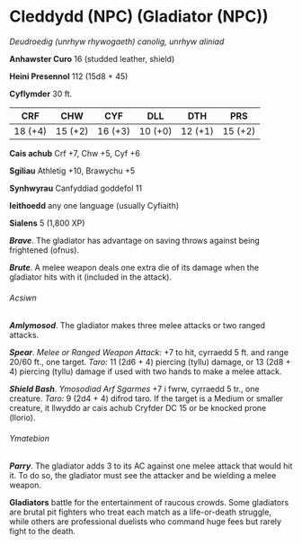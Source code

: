 # Cleddydd (NPC) (Gladiator (NPC))

*Deudroedig (unrhyw rhywogaeth) canolig, unrhyw aliniad*

**Anhawster Curo** 16 (studded leather, shield)

**Heini Presennol** 112 (15d8 + 45)

**Cyflymder** 30 ft.

| CRF     | CHW     | CYF     | DLL     | DTH     | PRS     |
|---------|---------|---------|---------|---------|---------|
| 18 (+4) | 15 (+2) | 16 (+3) | 10 (+0) | 12 (+1) | 15 (+2) |

**Cais achub** Crf +7, Chw +5, Cyf +6

**Sgiliau** Athletig +10, Brawychu +5

**Synhwyrau** Canfyddiad goddefol 11

**Ieithoedd** any one language (usually Cyfiaith)

**Sialens** 5 (1,800 XP)

***Brave***. The gladiator has advantage on saving throws against being frightened (ofnus).

***Brute***. A melee weapon deals one extra die of its damage when the gladiator hits with it (included in the attack).

###### Acsiwn

***Amlymosod***. The gladiator makes three melee attacks or two ranged attacks.

***Spear***. *Melee or Ranged Weapon Attack:* +7 to hit, cyrraedd 5 ft. and range 20/60 ft., one target. *Taro:* 11 (2d6 + 4) piercing (tyllu) damage, or 13 (2d8 + 4) piercing (tyllu) damage if used with two hands to make a melee attack.

***Shield Bash***. *Ymosodiad Arf Sgarmes* +7 i fwrw, cyrraedd 5 tr., one creature. *Taro:* 9 (2d4 + 4) difrod taro. If the target is a Medium or smaller creature, it llwyddo ar cais achub Cryfder DC 15 or be knocked prone (llorio).

###### Ymatebion

***Parry***. The gladiator adds 3 to its AC against one melee attack that would hit it. To do so, the gladiator must see the attacker and be wielding a melee weapon.

**Gladiators** battle for the entertainment of raucous crowds. Some gladiators are brutal pit fighters who treat each match as a life-or-death struggle, while others are professional duelists who command huge fees but rarely fight to the death.